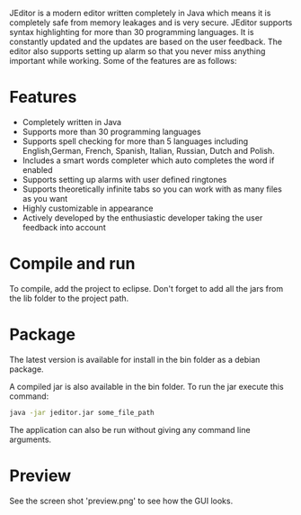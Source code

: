 JEditor is a modern editor written completely in Java which means it is completely safe from memory leakages and is very secure.
JEditor supports syntax highlighting for more than 30 programming languages. It is constantly updated and the updates are based 
on the user feedback. The editor also supports setting up alarm so that you never miss anything important while working. Some of
the features are as follows:

Features
=====================
 
 - Completely written in Java
 - Supports more than 30 programming languages
 - Supports spell checking for more than 5 languages including English,German, French, Spanish, Italian, Russian, Dutch and Polish.
 - Includes a smart words completer which auto completes the word if enabled
 - Supports setting up alarms with user defined ringtones 
 - Supports theoretically infinite tabs so you can work with as many files as you want
 - Highly customizable in appearance
 - Actively developed by the enthusiastic developer taking the user feedback into account 


Compile and run
=====================
To compile, add the project to eclipse. Don't forget to add all the jars from the lib folder 
to the project path.

Package
=====================
The latest version is available for install in the bin folder as a debian package.

A compiled jar is also available in the bin folder. To run the jar execute this command:
```bash
java -jar jeditor.jar some_file_path
```
The application can also be run without giving any command line arguments.

Preview
=====================
See the screen shot 'preview.png' to see how the GUI looks.
